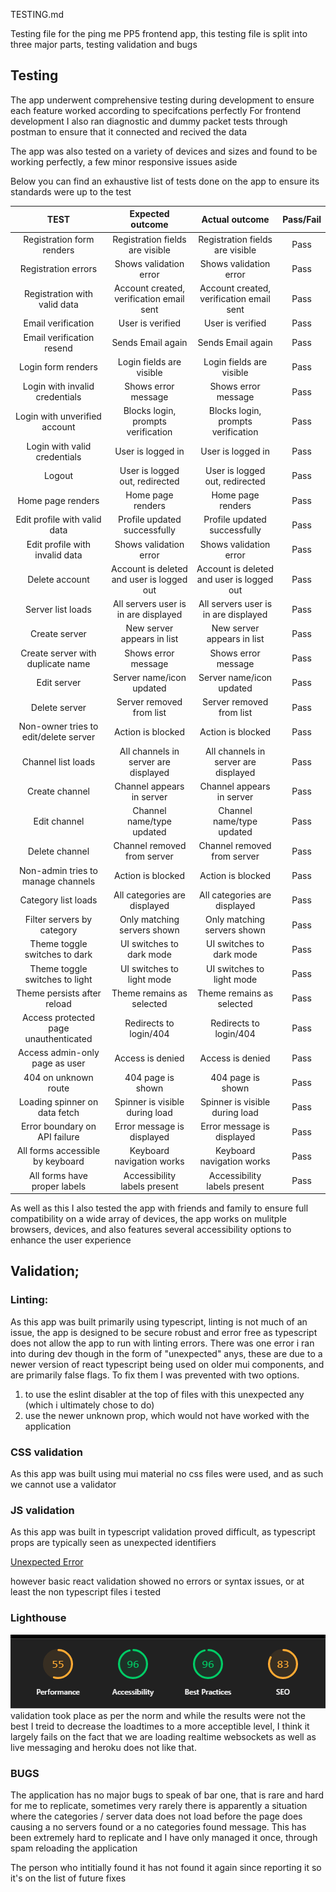 TESTING.md

Testing file for the ping me PP5 frontend app, this testing file is split into three major parts, testing validation and bugs

## Testing

The app underwent comprehensive testing during development to ensure each feature worked according to specifcations perfectly
For frontend development I also ran diagnostic and dummy packet tests through postman to ensure that it connected and recived the data

The app was also tested on a variety of devices and sizes and found to be working perfectly, a few minor responsive issues aside

Below you can find an exhaustive list of tests done on the app to ensure its standards were up to the test

|                 TEST                  |             Expected outcome              |              Actual outcome               | Pass/Fail |
| :-----------------------------------: | :---------------------------------------: | :---------------------------------------: | :-------: |
|       Registration form renders       |      Registration fields are visible      |      Registration fields are visible      |   Pass    |
|          Registration errors          |          Shows validation error           |          Shows validation error           |   Pass    |
|     Registration with valid data      | Account created, verification email sent  | Account created, verification email sent  |   Pass    |
|          Email verification           |             User is verified              |             User is verified              |   Pass    |
|       Email verification resend       |             Sends Email again             |             Sends Email again             |   Pass    |
|          Login form renders           |         Login fields are visible          |         Login fields are visible          |   Pass    |
|    Login with invalid credentials     |            Shows error message            |            Shows error message            |   Pass    |
|     Login with unverified account     |    Blocks login, prompts verification     |    Blocks login, prompts verification     |   Pass    |
|     Login with valid credentials      |             User is logged in             |             User is logged in             |   Pass    |
|                Logout                 |      User is logged out, redirected       |      User is logged out, redirected       |   Pass    |
|           Home page renders           |             Home page renders             |             Home page renders             |   Pass    |
|     Edit profile with valid data      |       Profile updated successfully        |       Profile updated successfully        |   Pass    |
|    Edit profile with invalid data     |          Shows validation error           |          Shows validation error           |   Pass    |
|            Delete account             | Account is deleted and user is logged out | Account is deleted and user is logged out |   Pass    |
|           Server list loads           |   All servers user is in are displayed    |   All servers user is in are displayed    |   Pass    |
|             Create server             |        New server appears in list         |        New server appears in list         |   Pass    |
|   Create server with duplicate name   |            Shows error message            |            Shows error message            |   Pass    |
|              Edit server              |         Server name/icon updated          |         Server name/icon updated          |   Pass    |
|             Delete server             |         Server removed from list          |         Server removed from list          |   Pass    |
| Non-owner tries to edit/delete server |             Action is blocked             |             Action is blocked             |   Pass    |
|          Channel list loads           |   All channels in server are displayed    |   All channels in server are displayed    |   Pass    |
|            Create channel             |         Channel appears in server         |         Channel appears in server         |   Pass    |
|             Edit channel              |         Channel name/type updated         |         Channel name/type updated         |   Pass    |
|            Delete channel             |        Channel removed from server        |        Channel removed from server        |   Pass    |
|  Non-admin tries to manage channels   |             Action is blocked             |             Action is blocked             |   Pass    |
|          Category list loads          |       All categories are displayed        |       All categories are displayed        |   Pass    |
|      Filter servers by category       |        Only matching servers shown        |        Only matching servers shown        |   Pass    |
|     Theme toggle switches to dark     |         UI switches to dark mode          |         UI switches to dark mode          |   Pass    |
|    Theme toggle switches to light     |         UI switches to light mode         |         UI switches to light mode         |   Pass    |
|      Theme persists after reload      |         Theme remains as selected         |         Theme remains as selected         |   Pass    |
| Access protected page unauthenticated |          Redirects to login/404           |          Redirects to login/404           |   Pass    |
|    Access admin-only page as user     |             Access is denied              |             Access is denied              |   Pass    |
|         404 on unknown route          |             404 page is shown             |             404 page is shown             |   Pass    |
|     Loading spinner on data fetch     |      Spinner is visible during load       |      Spinner is visible during load       |   Pass    |
|     Error boundary on API failure     |        Error message is displayed         |        Error message is displayed         |   Pass    |
|   All forms accessible by keyboard    |         Keyboard navigation works         |         Keyboard navigation works         |   Pass    |
|     All forms have proper labels      |       Accessibility labels present        |       Accessibility labels present        |   Pass    |

As well as this I also tested the app with friends and family to ensure full compatibility on a wide array of devices, the app works on mulitple browsers, devices, and also features several accessibility options to enhance the user experience

## Validation;

### Linting:

As this app was built primarily using typescript, linting is not much of an issue, the app is designed to be secure robust and error free as typescript does not allow the app to run with linting errors. There was one error i ran into during dev though in the form of "unexpected" anys, these are due to a newer version of react typescript being used on older mui components, and are primarily false flags. To fix them I was prevented with two options.

1. to use the eslint disabler at the top of files with this unexpected any (which i ultimately chose to do)
2. use the newer unknown prop, which would not have worked with the application

### CSS validation

As this app was built using mui material no css files were used, and as such we cannot use a validator

### JS validation

As this app was built in typescript validation proved difficult, as typescript props are typically seen as unexpected identifiers

[Unexpected Error](readme_assets/err/unexpected.png)

however basic react validation showed no errors or syntax issues, or at least the non typescript files i tested

### Lighthouse

![Lighthouse](readme_assets/err/lighthouse.png) validation took place as per the norm and while the results were not the best I treid to decrease the loadtimes to a more acceptible level, I think it largely fails on the fact that we are loading realtime websockets as well as live messaging and heroku does not like that.

### BUGS

The application has no major bugs to speak of bar one, that is rare and hard for me to replicate, sometimes very rarely there is apparently a situation where the categories / server data does not load before the page does causing a no servers found or a no categories found message. This has been extremely hard to replicate and I have only managed it once, through spam reloading the application

The person who intitially found it has not found it again since reporting it so it's on the list of future fixes
